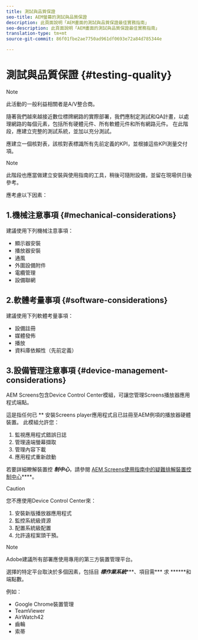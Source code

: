 ```yaml
---
title: 測試與品質保證
seo-title: AEM螢幕的測試與品質保證
description: 此頁面說明「AEM畫面的測試與品質保證最佳實務指南」
seo-description: 此頁面說明「AEM畫面的測試與品質保證最佳實務指南」
translation-type: tm+mt
source-git-commit: 86f01fbe2ae7750ad961df0693e72a84d785344e

---
```



# 測試與品質保證 {#testing-quality}

>[!NOTE]
>
>此活動的一般利益相關者是A/V整合商。

隨著我們越來越接近數位標牌網路的實際部署，我們應制定測試和QA計畫，以處理網路的每個元素，包括所有硬體元件、所有軟體元件和所有網路元件。
在此階段，應建立完整的測試系統，並加以充分測試。

應建立一個核對表，該核對表標識所有先前定義的KPI，並根據這些KPI測量交付項。

>[!NOTE]
> 此階段也應當做建立安裝與使用指南的工具，稍後可隨附設備，並留在現場供日後參考。

應考慮以下因素：

## 1.機械注意事項 {#mechanical-considerations}

建議使用下列機械注意事項：

* 顯示器安裝
* 播放器安裝
* 通風
* 外圍設備附件
* 電纜管理
* 設備聯網

## 2.軟體考量事項 {#software-considerations}

建議使用下列軟體考量事項：

* 設備註冊
* 媒體發佈
* 播放
* 資料庫依賴性（先前定義）


## 3.設備管理注意事項 {#device-management-considerations}


AEM Screens包含Device Control Center模組，可讓您管理Screens播放器應用程式端點。

這是指任何已 ** 安裝Screens player應用程式且已註冊至AEM例項的播放器硬體裝置。
此模組允許您：

1. 監視應用程式錯誤日誌
1. 管理遠端螢幕擷取
1. 管理內容下載
1. 應用程式重新啟動

若要詳細瞭解裝置控 ***制中心***，請參閱 [AEM Screens使用指南中的疑難排解裝置控制中心](https://helpx.adobe.com/experience-manager/6-5/screens/using/monitoring-screens.html)****。

>[!CAUTION]
> 您不應使用Device Control Center來：
>
> 1. 安裝新版播放器應用程式
> 1. 監控系統級資源
> 1. 配置系統級配置
> 1. 允許遠程案頭干預。



>[!NOTE]
> Adobe建議所有部署應使用專用的第三方裝置管理平台。

選擇的特定平台取決於多個因素，包括目 ***標作業系統******、項目需*** 求 ******&#x200B;和端點數。

例如：

* Google Chrome裝置管理
* TeamViewer
* AirWatch42
* 齒輪
* 索蒂